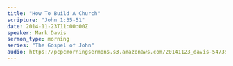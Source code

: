 ```yaml
---
title: "How To Build A Church"
scripture: "John 1:35-51"
date: 2014-11-23T11:00:00Z
speaker: Mark Davis
sermon_type: morning
series: "The Gospel of John"
audio: https://pcpcmorningsermons.s3.amazonaws.com/20141123_davis-54735d3f95531.mp3 
---
```



